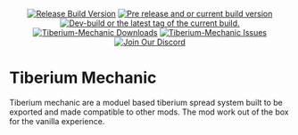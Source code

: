 <p align="center">
 <a href="https://github.com/TiberiumWorld/Tiberium-Mechanic/releases/latest"><img src="https://img.shields.io/github/release/TiberiumWorld/Tiberium-Mechanic.svg?style=for-the-badge&label=Release%20Build" alt="Release Build Version"></a>
 <a href="https://github.com/TiberiumWorld/Tiberium-Mechanic/releases/"><img src="https://img.shields.io/github/release/TiberiumWorld/Tiberium-Mechanic/all.svg?style=for-the-badge&label=Pre-release" alt="Pre release and or current build version"></a>
 <a href="https://github.com/TiberiumWorld/Tiberium-Mechanic/tags"><img src="https://img.shields.io/github/tag/TiberiumWorld/Tiberium-Mechanic.svg?style=for-the-badge&colorB=df2d00&label=Latest%20Tag" alt="Dev-build or the latest tag of the current build."></a><br>
 <a href="https://github.com/TiberiumWorld/Tiberium-Mechanic/releases/latest"><img src="https://img.shields.io/github/downloads/TiberiumWorld/Tiberium-Mechanic/total.svg?style=for-the-badge&label=Downloads" alt="Tiberium-Mechanic Downloads"></a>
 <a href="https://github.com/TiberiumWorld/Tiberium-Mechanic/issues"><img src="https://img.shields.io/github/issues-raw/TiberiumWorld/Tiberium-Mechanic.svg?style=for-the-badge&label=Issues" alt="Tiberium-Mechanic Issues"></a>
 <a href="https://discord.gg/frDEmchRQx"><img src="https://img.shields.io/badge/Discord-Join-lightgrey.svg?logo=Discord&style=for-the-badge" alt="Join Our Discord"></a>
</p>

# Tiberium Mechanic
Tiberium mechanic are a moduel based tiberium spread system built to be exported and made compatible to other mods. The mod work out of the box for the vanilla experience.
